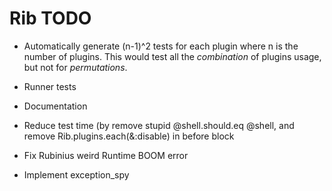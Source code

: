# Rib TODO

* Automatically generate (n-1)^2 tests for each plugin where n
  is the number of plugins. This would test all the *combination* of
  plugins usage, but not for *permutations*.
* Runner tests
* Documentation

* Reduce test time (by remove stupid @shell.should.eq @shell,
  and remove Rib.plugins.each(&:disable) in before block
* Fix Rubinius weird Runtime BOOM error

* Implement exception_spy
